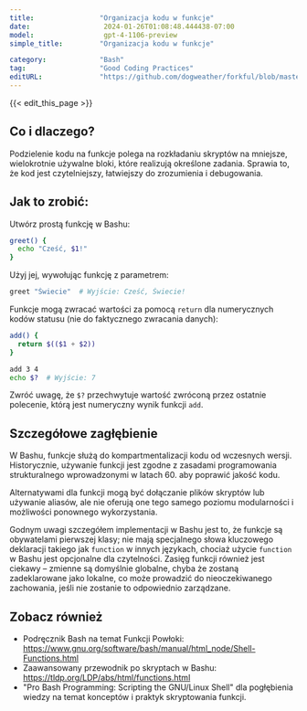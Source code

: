 ```yaml
---
title:                "Organizacja kodu w funkcje"
date:                  2024-01-26T01:08:48.444438-07:00
model:                 gpt-4-1106-preview
simple_title:         "Organizacja kodu w funkcje"

category:             "Bash"
tag:                  "Good Coding Practices"
editURL:              "https://github.com/dogweather/forkful/blob/master/content/pl/bash/organizing-code-into-functions.md"
---
```


{{< edit_this_page >}}

## Co i dlaczego?
Podzielenie kodu na funkcje polega na rozkładaniu skryptów na mniejsze, wielokrotnie używalne bloki, które realizują określone zadania. Sprawia to, że kod jest czytelniejszy, łatwiejszy do zrozumienia i debugowania.

## Jak to zrobić:
Utwórz prostą funkcję w Bashu:

```Bash
greet() {
  echo "Cześć, $1!"
}
```

Użyj jej, wywołując funkcję z parametrem:

```Bash
greet "Świecie"  # Wyjście: Cześć, Świecie!
```

Funkcje mogą zwracać wartości za pomocą `return` dla numerycznych kodów statusu (nie do faktycznego zwracania danych):

```Bash
add() {
  return $(($1 + $2))
}

add 3 4
echo $?  # Wyjście: 7
```

Zwróć uwagę, że `$?` przechwytuje wartość zwróconą przez ostatnie polecenie, którą jest numeryczny wynik funkcji `add`.

## Szczegółowe zagłębienie
W Bashu, funkcje służą do kompartmentalizacji kodu od wczesnych wersji. Historycznie, używanie funkcji jest zgodne z zasadami programowania strukturalnego wprowadzonymi w latach 60. aby poprawić jakość kodu.

Alternatywami dla funkcji mogą być dołączanie plików skryptów lub używanie aliasów, ale nie oferują one tego samego poziomu modularności i możliwości ponownego wykorzystania.

Godnym uwagi szczegółem implementacji w Bashu jest to, że funkcje są obywatelami pierwszej klasy; nie mają specjalnego słowa kluczowego deklaracji takiego jak `function` w innych językach, chociaż użycie `function` w Bashu jest opcjonalne dla czytelności. Zasięg funkcji również jest ciekawy – zmienne są domyślnie globalne, chyba że zostaną zadeklarowane jako lokalne, co może prowadzić do nieoczekiwanego zachowania, jeśli nie zostanie to odpowiednio zarządzane.

## Zobacz również
- Podręcznik Bash na temat Funkcji Powłoki: https://www.gnu.org/software/bash/manual/html_node/Shell-Functions.html
- Zaawansowany przewodnik po skryptach w Bashu: https://tldp.org/LDP/abs/html/functions.html
- "Pro Bash Programming: Scripting the GNU/Linux Shell" dla pogłębienia wiedzy na temat konceptów i praktyk skryptowania funkcji.
